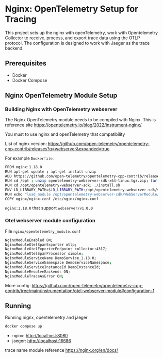 # Nginx: OpenTelemetry Setup for Tracing

This project sets up the nginx with openTelemetry, work with  Opentelemetry Collector to receive, process, and export trace data using the OTLP protocol. The configuration is designed to work with Jaeger as the trace backend.

## Prerequisites

- Docker
- Docker Compose

## Nginx OpenTelemetry Module Setup

### Building Nginx with OpenTelemetry webserver

The Nginx OpenTelemetry module needs to be compiled with Nginx. This is reference site <https://opentelemetry.io/blog/2022/instrument-nginx/>

You must to use nginx and openTelemetry that compatibility

List of nginx version: <https://github.com/open-telemetry/opentelemetry-cpp-contrib/releases?q=webserver&expanded=true>

For example `Dockerfile`:

``` sh
FROM nginx:1.18.0
RUN apt-get update ; apt-get install unzip
ADD https://github.com/open-telemetry/opentelemetry-cpp-contrib/releases/download/webserver%2Fv1.0.0/opentelemetry-webserver-sdk-x64-linux.tgz.zip /opt
RUN cd /opt ; unzip opentelemetry-webserver-sdk-x64-linux.tgz.zip; tar xvfz opentelemetry-webserver-sdk-x64-linux.tgz
RUN cd /opt/opentelemetry-webserver-sdk; ./install.sh
ENV LD_LIBRARY_PATH=$LD_LIBRARY_PATH:/opt/opentelemetry-webserver-sdk/sdk_lib/lib
RUN echo "load_module /opt/opentelemetry-webserver-sdk/WebServerModule/Nginx/ngx_http_opentelemetry_module.so;\n$(cat /etc/nginx/nginx.conf)" > /etc/nginx/nginx.conf
COPY nginx/nginx.conf /etc/nginx/nginx.conf   
```

`nginx:1.18.0` that support `webserver/v1.0.0`

### Otel webserver module configuration

File `nginx/opentelemetry_module.conf`

```sh
NginxModuleEnabled ON;
NginxModuleOtelSpanExporter otlp;
NginxModuleOtelExporterEndpoint collector:4317;
NginxModuleOtelSpanProcessor simple;
NginxModuleServiceName DemoService_1.18.0;
NginxModuleServiceNamespace DemoServiceNamespace;
NginxModuleServiceInstanceId DemoInstanceId;
NginxModuleResolveBackends ON;
NginxModuleTraceAsError ON;
```

More config: <https://github.com/open-telemetry/opentelemetry-cpp-contrib/tree/main/instrumentation/otel-webserver-module#configuration-1>

## Running

Running nignx, opentelemetry and jaeger

```sh
docker compose up
```

- nginx: <http://localhost:8080>
- jaeger: <http://localhost:16686>

trace name module reference <https://nginx.org/en/docs/>
